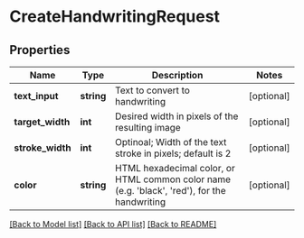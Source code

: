 # CreateHandwritingRequest

## Properties
Name | Type | Description | Notes
------------ | ------------- | ------------- | -------------
**text_input** | **string** | Text to convert to handwriting | [optional] 
**target_width** | **int** | Desired width in pixels of the resulting image | [optional] 
**stroke_width** | **int** | Optinoal; Width of the text stroke in pixels; default is 2 | [optional] 
**color** | **string** | HTML hexadecimal color, or HTML common color name (e.g. &#39;black&#39;, &#39;red&#39;), for the handwriting | [optional] 

[[Back to Model list]](../README.md#documentation-for-models) [[Back to API list]](../README.md#documentation-for-api-endpoints) [[Back to README]](../README.md)


